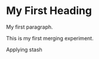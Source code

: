
<!DOCTYPE html>
<html>
<body>

<h1>My First Heading</h1>

<p>My first paragraph.</p>
<p> This is my first merging experiment.<p>
<p> Applying stash <p>

</body>
</html>

